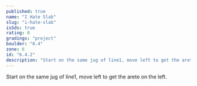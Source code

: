 ```yaml
---
published: true
name: "I Hate Slab"
slug: "i-hate-slab"
isSds: true
rating: 0
gradings: "project"
boulder: "6.4"
zone: 6
id: "6.4.2"
description: "Start on the same jug of line1, move left to get the arete on the left."
---
```


Start on the same jug of line1, move left to get the arete on the left.
